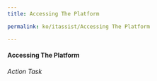 ```yaml
---
title: Accessing The Platform

permalink: ko/itassist/Accessing The Platform

---
```

#### Accessing The Platform
###### Action Task
